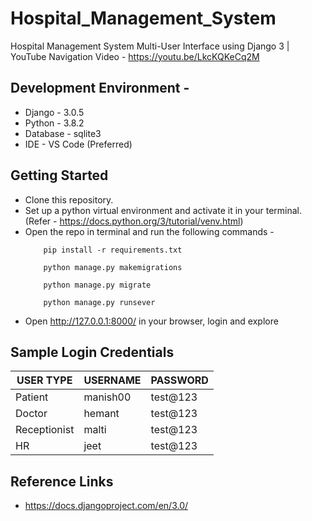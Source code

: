 # Hospital_Management_System
Hospital Management System Multi-User Interface using Django 3 | YouTube Navigation Video - https://youtu.be/LkcKQKeCq2M

## Development Environment - 
* Django - 3.0.5 
* Python - 3.8.2
* Database - sqlite3
* IDE - VS Code (Preferred)

## Getting Started
* Clone this repository.
* Set up a python virtual environment and activate it in your terminal. (Refer - <a>https://docs.python.org/3/tutorial/venv.html</a>)
* Open the repo in terminal and run the following commands - 
    ~~~ 
        pip install -r requirements.txt
    ~~~
    ~~~ 
        python manage.py makemigrations
    ~~~ 
    ~~~ 
        python manage.py migrate
    ~~~
    ~~~ 
        python manage.py runsever
    ~~~
* Open http://127.0.0.1:8000/ in your browser, login and explore 

## Sample Login Credentials
 <table>
    <thead>
    <th>USER TYPE</th>
    <th>USERNAME</th>
    <th>PASSWORD</th>
    </thead>
    <tr>
    <td>Patient</td>
    <td>manish00</td>
    <td>test@123</td>
    </tr>
    <tr>
    <td>Doctor</td>
    <td>hemant</td>
    <td>test@123</td>
    </tr>
    <tr>
    <td>Receptionist</td>
    <td>malti</td>
    <td>test@123</td>
    </tr>
    <tr>
    <td>HR</td>
    <td>jeet</td>
    <td>test@123</td>
    </tr>
 </table>
 
## Reference Links
* https://docs.djangoproject.com/en/3.0/
